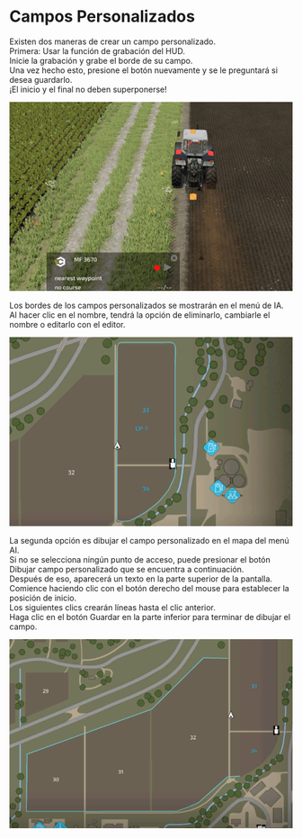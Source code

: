# Campos Personalizados
  
Existen dos maneras de crear un campo personalizado.  
Primera: Usar la función de grabación del HUD.  
Inicie la grabación y grabe el borde de su campo.  
Una vez hecho esto, presione el botón nuevamente y se le preguntará si desea guardarlo.  
¡El inicio y el final no deben superponerse!  


![Image](../assets/images/recordcustomhelp_0_0_765_510.png)

  
Los bordes de los campos personalizados se mostrarán en el menú de IA.  
Al hacer clic en el nombre, tendrá la opción de eliminarlo, cambiarle el nombre o editarlo con el editor.  


![Image](../assets/images/donecustomhelp_0_0_765_510.png)

  
La segunda opción es dibujar el campo personalizado en el mapa del menú AI.  
Si no se selecciona ningún punto de acceso, puede presionar el botón Dibujar campo personalizado que se encuentra a continuación.  
Después de eso, aparecerá un texto en la parte superior de la pantalla.  
Comience haciendo clic con el botón derecho del mouse para establecer la posición de inicio.  
Los siguientes clics crearán líneas hasta el clic anterior.  
Haga clic en el botón Guardar en la parte inferior para terminar de dibujar el campo.  


![Image](../assets/images/drawcustomhelp_0_0_765_510.png)

